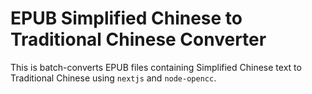 # EPUB Simplified Chinese to Traditional Chinese Converter

This is batch-converts EPUB files containing Simplified Chinese text to Traditional Chinese using `nextjs` and `node-opencc`.